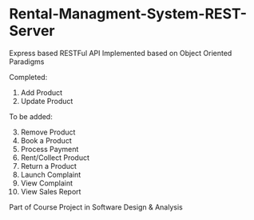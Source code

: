 # Rental-Managment-System-REST-Server

Express based RESTFul API Implemented based on Object Oriented Paradigms

Completed: 

  1. Add Product
  2. Update Product

To be added:

  3. Remove Product
  4. Book a Product
  5. Process Payment
  6. Rent/Collect Product
  7. Return a Product
  8. Launch Complaint
  9. View Complaint
  10. View Sales Report
  
Part of Course Project in Software Design & Analysis

